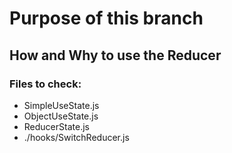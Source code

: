 # Purpose of this branch

## How and Why to use the Reducer

### Files to check:
* SimpleUseState.js
* ObjectUseState.js
* ReducerState.js
* ./hooks/SwitchReducer.js